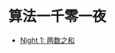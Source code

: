 # 算法一千零一夜

- [Night 1: 两数之和](https://github.com/winoooops/Leetcode-1001/tree/main/1-%E4%B8%A4%E6%95%B0%E4%B9%8B%E5%92%8C)


